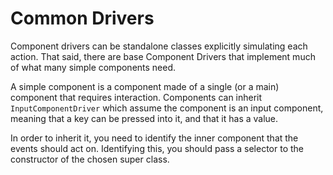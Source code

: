 Common Drivers
================

Component drivers can be standalone classes explicitly simulating each action.
That said, there are base Component Drivers that implement much of what many
simple components need.

A simple component is a component made of a single (or a main) component that
requires interaction. Components can inherit `InputComponentDriver` which
assume the component is an input component, meaning that a key can be pressed
into it, and that it has a value.

In order to inherit it, you need to identify the inner component that
the events should act on. Identifying this, you should pass a selector to
the constructor of the chosen super class.
